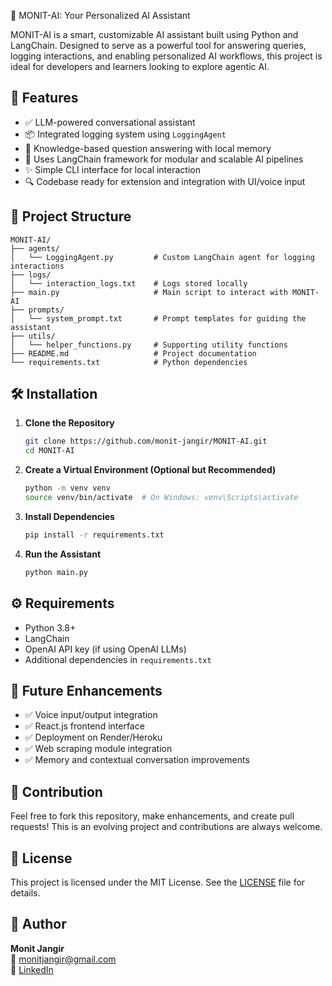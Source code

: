  🤖 MONIT-AI: Your Personalized AI Assistant

MONIT-AI is a smart, customizable AI assistant built using Python and LangChain. Designed to serve as a powerful tool for answering queries, logging interactions, and enabling personalized AI workflows, this project is ideal for developers and learners looking to explore agentic AI.

## 🚀 Features

- ✅ LLM-powered conversational assistant
- 📦 Integrated logging system using `LoggingAgent`
- 🧠 Knowledge-based question answering with local memory
- 🔗 Uses LangChain framework for modular and scalable AI pipelines
- ✨ Simple CLI interface for local interaction
- 🔍 Codebase ready for extension and integration with UI/voice input

## 📁 Project Structure

```
MONIT-AI/
├── agents/
│   └── LoggingAgent.py         # Custom LangChain agent for logging interactions
├── logs/
│   └── interaction_logs.txt    # Logs stored locally
├── main.py                     # Main script to interact with MONIT-AI
├── prompts/
│   └── system_prompt.txt       # Prompt templates for guiding the assistant
├── utils/
│   └── helper_functions.py     # Supporting utility functions
├── README.md                   # Project documentation
└── requirements.txt            # Python dependencies
```

## 🛠️ Installation

1. **Clone the Repository**
   ```bash
   git clone https://github.com/monit-jangir/MONIT-AI.git
   cd MONIT-AI
   ```

2. **Create a Virtual Environment (Optional but Recommended)**
   ```bash
   python -m venv venv
   source venv/bin/activate  # On Windows: venv\Scripts\activate
   ```

3. **Install Dependencies**
   ```bash
   pip install -r requirements.txt
   ```

4. **Run the Assistant**
   ```bash
   python main.py
   ```

## ⚙️ Requirements

- Python 3.8+
- LangChain
- OpenAI API key (if using OpenAI LLMs)
- Additional dependencies in `requirements.txt`

## 🧠 Future Enhancements

- ✅ Voice input/output integration
- ✅ React.js frontend interface
- ✅ Deployment on Render/Heroku
- ✅ Web scraping module integration
- ✅ Memory and contextual conversation improvements

## 🤝 Contribution

Feel free to fork this repository, make enhancements, and create pull requests! This is an evolving project and contributions are always welcome.

## 📜 License

This project is licensed under the MIT License. See the [LICENSE](LICENSE) file for details.

## 👤 Author

**Monit Jangir**  
📧 [monitjangir@gmail.com](mailto:monitjangir@gmail.com)  
🔗 [LinkedIn](https://www.linkedin.com/in/monit-jangir/)
